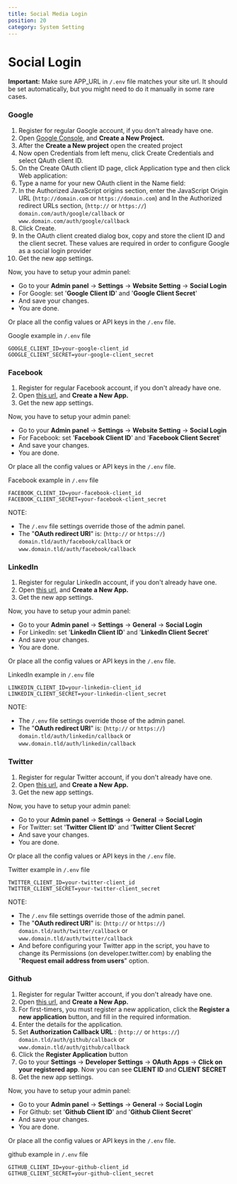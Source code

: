 ```yaml
---
title: Social Media Login
position: 20
category: System Setting
---
```


# Social Login

**Important:** Make sure APP_URL in `/.env` file matches your site url. It should be set automatically, but you might need to do it manually in some rare cases.

### Google

1.  Register for regular Google account, if you don't already have one.
2.  Open [Google Console](https://console.developers.google.com/), and **Create a New Project.**
3.  After the **Create a New project** open the created project
4.  Now open Credentials from left menu, click Create Credentials and select QAuth client ID.
5.  On the Create OAuth client ID page, click Application type and then click Web application:
6.  Type a name for your new OAuth client in the Name field:
7.  In the Authorized JavaScript origins section, enter the JavaScript Origin URL (`http://domain.com` or `https://domain.com`) and In the Authorized redirect URLs section, (`http://` or `https://`) `domain.com/auth/google/callback` or `www.domain.com/auth/google/callback`
8.  Click Create.
9.  In the OAuth client created dialog box, copy and store the client ID and the client secret. These values are required in order to configure Google as a social login provider
10. Get the new app settings.

Now, you have to setup your admin panel:

- Go to your **Admin panel** -> **Settings** -> **Website Setting** -> **Social Login**
- For Google: set '**Google Client ID**' and '**Google Client Secret**'
- And save your changes.
- You are done.

Or place all the config values or API keys in the `/.env` file.

Google example in `/.env` file

```
GOOGLE_CLIENT_ID=your-google-client_id
GOOGLE_CLIENT_SECRET=your-google-client_secret
```

### Facebook

1.  Register for regular Facebook account, if you don't already have one.
2.  Open [this url](https://developers.facebook.com/), and **Create a New App.**
3.  Get the new app settings.

Now, you have to setup your admin panel:

- Go to your **Admin panel** -> **Settings** -> **Website Setting** -> **Social Login**
- For Facebook: set '**Facebook Client ID**' and '**Facebook Client Secret**'
- And save your changes.
- You are done.

Or place all the config values or API keys in the `/.env` file.

Facebook example in `/.env` file

```
FACEBOOK_CLIENT_ID=your-facebook-client_id
FACEBOOK_CLIENT_SECRET=your-facebook-client_secret
```

NOTE:

- The `/.env` file settings override those of the admin panel.
- The "**OAuth redirect URI**" is: (`http://` or `https://`) `domain.tld/auth/facebook/callback` or `www.domain.tld/auth/facebook/callback`

### LinkedIn

1.  Register for regular LinkedIn account, if you don't already have one.
2.  Open [this url](https://www.linkedin.com/developer/apps), and **Create a New App.**
3.  Get the new app settings.

Now, you have to setup your admin panel:

- Go to your **Admin panel** -> **Settings** -> **General** -> **Social Login**
- For LinkedIn: set '**LinkedIn Client ID**' and '**LinkedIn Client Secret**'
- And save your changes.
- You are done.

Or place all the config values or API keys in the `/.env` file.

LinkedIn example in `/.env` file

```
LINKEDIN_CLIENT_ID=your-linkedin-client_id
LINKEDIN_CLIENT_SECRET=your-linkedin-client_secret
```

NOTE:

- The `/.env` file settings override those of the admin panel.
- The "**OAuth redirect URI**" is: (`http://` or `https://`) `domain.tld/auth/linkedin/callback` or `www.domain.tld/auth/linkedin/callback`

### Twitter

1.  Register for regular Twitter account, if you don't already have one.
2.  Open [this url](https://apps.twitter.com/), and **Create a New App.**
3.  Get the new app settings.

Now, you have to setup your admin panel:

- Go to your **Admin panel** -> **Settings** -> **General** -> **Social Login**
- For Twitter: set '**Twitter Client ID**' and '**Twitter Client Secret**'
- And save your changes.
- You are done.

Or place all the config values or API keys in the `/.env` file.

Twitter example in `/.env` file

```
TWITTER_CLIENT_ID=your-twitter-client_id
TWITTER_CLIENT_SECRET=your-twitter-client_secret
```

NOTE:

- The `/.env` file settings override those of the admin panel.
- The "**OAuth redirect URI**" is: (`http://` or `https://`) `domain.tld/auth/twitter/callback` or `www.domain.tld/auth/twitter/callback`
- And before configuring your Twitter app in the script, you have to change its Permissions (on developer.twitter.com) by enabling the "**Request email address from users**" option.

### Github

1.  Register for regular Twitter account, if you don't already have one.
2.  Open [this url](https://github.com/settings/applications/new), and **Create a New App.**
3.  For first-timers, you must register a new application, click the **Register a new application** button, and fill in the required information.
4.  Enter the details for the application.
5.  Set **Authorization Callback URL** : (`http://` or `https://`) `domain.tld/auth/github/callback` or `www.domain.tld/auth/github/callback`
6.  Click the **Register Application** button
7.  Go to your **Settings** -> **Developer Settings** -> **OAuth Apps** -> **Click on your registered app**. Now you can see **CLIENT ID** and **CLIENT SECRET**
8.  Get the new app settings.

Now, you have to setup your admin panel:

- Go to your **Admin panel** -> **Settings** -> **General** -> **Social Login**
- For Github: set '**Github Client ID**' and '**Github Client Secret**'
- And save your changes.
- You are done.

Or place all the config values or API keys in the `/.env` file.

github example in `/.env` file

```
GITHUB_CLIENT_ID=your-github-client_id
GITHUB_CLIENT_SECRET=your-github-client_secret
```
